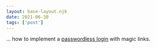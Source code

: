 ```yaml
---
layout: base-layout.njk
date: 2021-06-30
tags: ['post']
---
```


... how to implement a [passwordless login](https://auth0.com/docs/connections/passwordless/guides/email-magic-link) with magic links.
